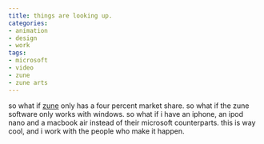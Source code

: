 ```yaml
---
title: things are looking up.
categories:
- animation
- design
- work
tags:
- microsoft
- video
- zune
- zune arts
---
```




so what if [zune](http://zune.net/) only has a four percent market share. so what if the zune software only works with windows. so what if i have an iphone, an ipod nano and a macbook air instead of their microsoft counterparts. this is way cool, and i work with the people who make it happen.
